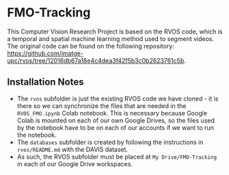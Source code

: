 # FMO-Tracking
This Computer Vision Research Project is based on the RVOS code, which is a temporal and spatial machine learning method used to segment videos. The original code can be found on the following repository: https://github.com/imatge-upc/rvos/tree/12016db67a18e4c4dea3f42f5b3c0b2623761c5b.

## Installation Notes
* The `rvos` subfolder is just the existing RVOS code we have cloned - it is there so we can synchronize the files that are needed in the `RVOS_FMO.ipynb` Colab notebook. This is necessary because Google Colab is mounted on each of our own Google Drives, so the files used by the notebook have to be on each of our accounts if we want to run the notebook.
* The `databases` subfolder is created by following the instructions in `rvos/README.md` with the DAVIS dataset.
* As such, the RVOS subfolder must be placed at `My Drive/FMO-Tracking` in each of our Google Drive workspaces.
